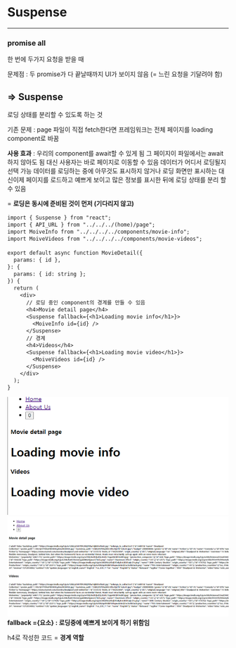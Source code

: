 # Suspense

---

### promise all

한 번에 두가지 요청을 받을 때

문제점 : 두 promise가 다 끝날때까지 UI가 보이지 않음 (= 느린 요청을 기달려야 함)

## ⇒ Suspense

로딩 상태를 분리할 수 있도록 하는 것

기존 문제 : page 파일이 직접 fetch한다면 프레임워크는 전체 페이지를 loading component로 바꿈

**사용 효과** :
우리의 component를 await할 수 있게 됨
그 페이지이 파일에서는 await하지 않아도 됨
대신 사용자는 바로 페이지로 이동할 수 있음
데이터가 어디서 로딩될지 선택 가능
데이터를 로딩하는 중에 아무것도 표시하지 않거나 로딩 화면만 표시하는 대신이제 페이지를 로드하고 예쁘게 보이고 많은 정보를 표시한 뒤에 로딩 상태를 분리 할 수 있음

= **로딩은 동시에 준비된 것이 먼저 (기다리지 않고)**

```tsx
import { Suspense } from "react";
import { API_URL } from "../../../(home)/page";
import MoiveInfo from "../../../../components/movie-info";
import MoiveVideos from "../../../../components/movie-videos";

export default async function MovieDetail({
  params: { id },
}: {
  params: { id: string };
}) {
  return (
    <div>
      // 로딩 중인 component의 경계를 만들 수 있음
      <h4>Movie detail page</h4>
      <Suspense fallback={<h1>Loading movie info</h1>}>
        <MoiveInfo id={id} />
      </Suspense>
      // 경계
      <h4>Videos</h4>
      <Suspense fallback={<h1>Loading movie video</h1>}>
        <MoiveVideos id={id} />
      </Suspense>
    </div>
  );
}
```

![alt text](imgs/3.1/image.png)
![alt text](imgs/3.1/image-1.png)
**fallback ={요소} : 로딩중에 예쁘게 보이게 하기 위함임**

h4로 작성한 코드 = **경계 역할**
